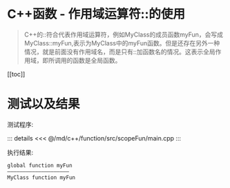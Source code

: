 # C++函数 - 作用域运算符::的使用

> C++的::符合代表作用域运算符，例如MyClass的成员函数myFun，会写成MyClass::myFun,表示为MyClass中的myFun函数。但是还存在另外一种情况，就是前面没有作用域名，而是只有::加函数名的情况。这表示全局作用域，即所调用的函数是全局函数。

[[toc]]

# 测试以及结果

测试程序: 

::: details
<<< @/md/c++/function/src/scopeFun/main.cpp
::: 

执行结果: 
```
global function myFun
————————————————————
MyClass function myFun

```
